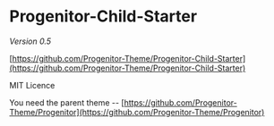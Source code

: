# Progenitor-Child-Starter

*Version 0.5*

[https://github.com/Progenitor-Theme/Progenitor-Child-Starter](https://github.com/Progenitor-Theme/Progenitor-Child-Starter)

MIT Licence

You need the parent theme -- [https://github.com/Progenitor-Theme/Progenitor](https://github.com/Progenitor-Theme/Progenitor)

